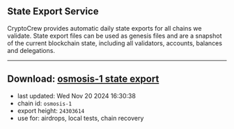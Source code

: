 ## State Export Service
CryptoCrew provides automatic daily state exports for all chains we validate. State export files can be used as genesis files and are a snapshot of the current blockchain state, including all validators, accounts, balances and delegations.

---
**Download: [osmosis-1 state export](https://dl-eu2.ccvalidators.com/SERVICE/osmosis/osmosis-1_export_24303614.json)**
---

- last updated: Wed Nov 20 2024 16:30:38
- chain id: `osmosis-1`
- export height: `24303614`
- use for: airdrops, local tests, chain recovery

